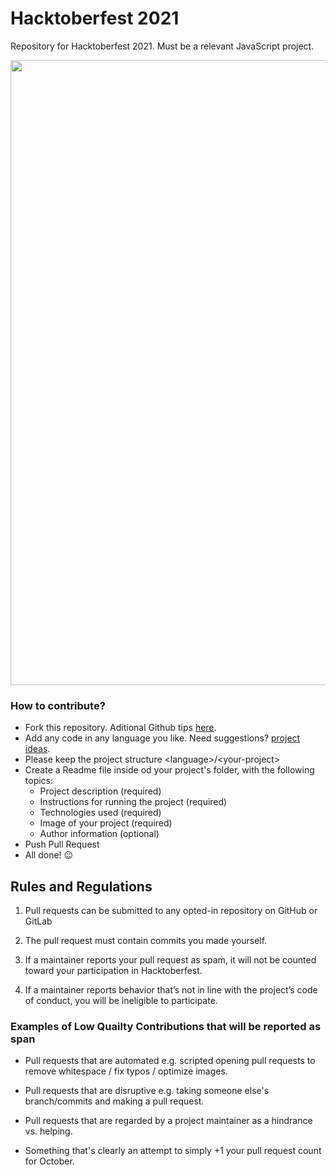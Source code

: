 # Hacktoberfest 2021
Repository for Hacktoberfest 2021. Must be a relevant JavaScript project.


<a><img src="banner-light.png" width="1000px"></a>

### How to contribute? 

* Fork this repository. Aditional Github tips [here](Git_Cheatsheet_Single_Page.pdf).
* Add any code in any language you like. Need suggestions? [project ideas](https://github.com/florinpop17/app-ideas).
* Please keep the project structure \<language\>/\<your-project\>
* Create a Readme file inside od your project's folder, with the following topics:
  * Project description (required)
  * Instructions for running the project (required)
  * Technologies used (required)
  * Image of your project (required)
  * Author information (optional)
* Push Pull Request
* All done! :wink:

## Rules and Regulations

1. Pull requests can be submitted to any opted-in repository on GitHub or GitLab

2. The pull request must contain commits you made yourself.

3. If a maintainer reports your pull request as spam, it will not be counted toward your participation in Hacktoberfest.

4. If a maintainer reports behavior that’s not in line with the project’s code of conduct, you will be ineligible to participate.


### Examples of Low Quailty Contributions that will be reported as span

+ Pull requests that are automated e.g. scripted opening pull requests to remove whitespace / fix typos / optimize images.

+ Pull requests that are disruptive e.g. taking someone else's branch/commits and making a pull request.

+ Pull requests that are regarded by a project maintainer as a hindrance vs. helping.

+ Something that's clearly an attempt to simply +1 your pull request count for October.



